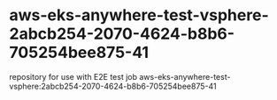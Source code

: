 # aws-eks-anywhere-test-vsphere-2abcb254-2070-4624-b8b6-705254bee875-41
repository for use with E2E test job aws-eks-anywhere-test-vsphere:2abcb254-2070-4624-b8b6-705254bee875-41
